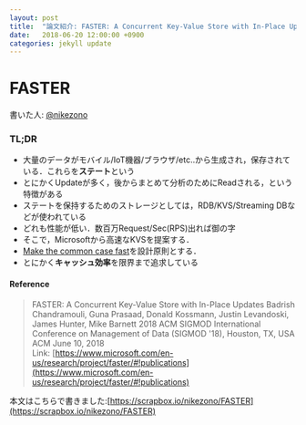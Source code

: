 ```yaml
---
layout: post
title:  "論文紹介: FASTER: A Concurrent Key-Value Store with In-Place Updates"
date:   2018-06-20 12:00:00 +0900
categories: jekyll update
---
```


# FASTER

書いた人: [@nikezono](http://github.com/nikezono)<br>

### TL;DR
- 大量のデータがモバイル/IoT機器/ブラウザ/etc..から生成され，保存されている．これらを**ステート**という
- とにかくUpdateが多く，後からまとめて分析のためにReadされる，という特徴がある
- ステートを保持するためのストレージとしては，RDB/KVS/Streaming DBなどが使われている
- どれも性能が低い．数百万Request/Sec(RPS)出れば御の字
- そこで，Microsoftから高速なKVSを提案する．
- [Make the common case fast](https://scrapbox.io/nikezono/Make_the_common_case_fast)を設計原則とする．
- とにかく**キャッシュ効率**を限界まで追求している

#### Reference
> FASTER: A Concurrent Key-Value Store with In-Place Updates Badrish Chandramouli, Guna Prasaad, Donald Kossmann, Justin Levandoski, James Hunter, Mike Barnett 2018 ACM SIGMOD International Conference on Management of Data (SIGMOD '18), Houston, TX, USA ACM June 10, 2018<br>
Link: [https://www.microsoft.com/en-us/research/project/faster/#!publications](https://www.microsoft.com/en-us/research/project/faster/#!publications)<br>

本文はこちらで書きました:[https://scrapbox.io/nikezono/FASTER](https://scrapbox.io/nikezono/FASTER)
